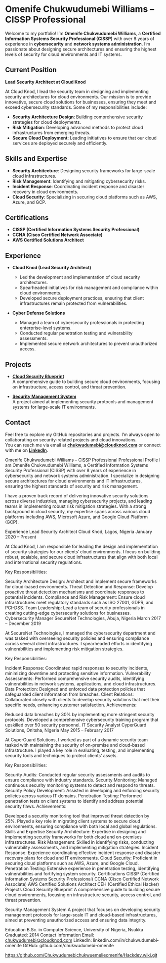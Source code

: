 # Omenife Chukwudumebi Williams – CISSP Professional

Welcome to my portfolio! I’m **Omenife Chukwudumebi Williams**, a **Certified Information Systems Security Professional (CISSP)** with over 8 years of experience in **cybersecurity** and **network systems administration**. I’m passionate about designing secure architectures and ensuring the highest levels of security for cloud environments and IT systems.

## Current Position
**Lead Security Architect at Cloud Knod**

At Cloud Knod, I lead the security team in designing and implementing security architectures for cloud environments. Our mission is to provide innovative, secure cloud solutions for businesses, ensuring they meet and exceed cybersecurity standards. Some of my responsibilities include:
- **Security Architecture Design**: Building comprehensive security strategies for cloud deployments.
- **Risk Mitigation**: Developing advanced methods to protect cloud infrastructures from emerging threats.
- **Secure Cloud Deployment**: Leading initiatives to ensure that our cloud services are deployed securely and efficiently.

## Skills and Expertise
- **Security Architecture**: Designing security frameworks for large-scale cloud infrastructures.
- **Risk Management**: Identifying and mitigating cybersecurity risks.
- **Incident Response**: Coordinating incident response and disaster recovery in cloud environments.
- **Cloud Security**: Specializing in securing cloud platforms such as AWS, Azure, and GCP.

## Certifications
- **CISSP (Certified Information Systems Security Professional)**
- **CCNA (Cisco Certified Network Associate)**
- **AWS Certified Solutions Architect**

## Experience
- **Cloud Knod (Lead Security Architect)**  
  - Led the development and implementation of cloud security architectures.
  - Spearheaded initiatives for risk management and compliance within cloud environments.
  - Developed secure deployment practices, ensuring that client infrastructures remain protected from vulnerabilities.
  
- **Cyber Defense Solutions**  
  - Managed a team of cybersecurity professionals in protecting enterprise-level systems.
  - Conducted regular penetration testing and vulnerability assessments.
  - Implemented secure network architectures to prevent unauthorized access.

## Projects
- [**Cloud Security Blueprint**](https://github.com/chukwudumebi-omenife/cloud-security-blueprint)  
  A comprehensive guide to building secure cloud environments, focusing on infrastructure, access control, and threat prevention.

- [**Security Management System**](https://github.com/chukwudumebi-omenife/security-management-system)  
  A project aimed at implementing security protocols and management systems for large-scale IT environments.

## Contact
Feel free to explore my GitHub repositories and projects. I’m always open to collaborating on security-related projects and cloud innovations.  
You can reach me via email at **chukwudumebi@cloudknod.com** or connect with me on **[LinkedIn](https://linkedin.com/in/chukwudumebi-omenife)**.





Omenife Chukwudumebi Williams – CISSP Professional
Professional Profile
I am Omenife Chukwudumebi Williams, a Certified Information Systems Security Professional (CISSP) with over 8 years of experience in cybersecurity and network systems administration. I specialize in designing secure architectures for cloud environments and IT infrastructures, ensuring the highest standards of security and risk management.

I have a proven track record of delivering innovative security solutions across diverse industries, managing cybersecurity projects, and leading teams in implementing robust risk mitigation strategies. With a strong background in cloud security, my expertise spans across various cloud platforms including AWS, Microsoft Azure, and Google Cloud Platform (GCP).

Experience
Lead Security Architect
Cloud Knod, Lagos, Nigeria
January 2020 – Present

At Cloud Knod, I am responsible for leading the design and implementation of security strategies for our clients’ cloud environments. I focus on building robust, scalable, and secure cloud infrastructures that align with both local and international security regulations.

Key Responsibilities:

Security Architecture Design: Architect and implement secure frameworks for cloud-based environments.
Threat Detection and Response: Develop proactive threat detection mechanisms and coordinate responses to potential incidents.
Compliance and Risk Management: Ensure cloud infrastructures meet regulatory standards such as ISO 27001, GDPR, and PCI-DSS.
Team Leadership: Lead a team of security professionals in creating cutting-edge cybersecurity solutions for businesses.
Cybersecurity Manager
SecureNet Technologies, Abuja, Nigeria
March 2017 – December 2019

At SecureNet Technologies, I managed the cybersecurity department and was tasked with overseeing security policies and ensuring compliance across several client infrastructures. I spearheaded efforts in identifying vulnerabilities and implementing risk mitigation strategies.

Key Responsibilities:

Incident Response: Coordinated rapid responses to security incidents, minimizing downtime and protecting sensitive information.
Vulnerability Assessments: Performed comprehensive security audits, identifying vulnerabilities in network systems, applications, and cloud infrastructures.
Data Protection: Designed and enforced data protection policies that safeguarded client information from breaches.
Client Relations: Collaborated closely with clients to develop security solutions that met their specific needs, enhancing customer satisfaction.
Achievements:

Reduced data breaches by 30% by implementing more stringent security protocols.
Developed a comprehensive cybersecurity training program that upskilled over 50 security personnel.
IT Security Analyst
CyperGuard Solutions, Onitsha, Nigeria
May 2015 – February 2017

At CyperGuard Solutions, I worked as part of a dynamic security team tasked with maintaining the security of on-premise and cloud-based infrastructure. I played a key role in evaluating, testing, and implementing security tools and techniques to protect clients’ assets.

Key Responsibilities:

Security Audits: Conducted regular security assessments and audits to ensure compliance with industry standards.
Security Monitoring: Managed continuous security monitoring systems to detect and respond to threats.
Security Policy Development: Assisted in developing and enforcing security policies across various IT domains.
Penetration Testing: Performed penetration tests on client systems to identify and address potential security flaws.
Achievements:

Developed a security monitoring tool that improved threat detection by 25%.
Played a key role in migrating client systems to secure cloud environments, ensuring compliance with both local and global regulations.
Skills and Expertise
Security Architecture: Expertise in designing and implementing security frameworks for both cloud and on-premises infrastructures.
Risk Management: Skilled in identifying risks, conducting vulnerability assessments, and implementing mitigation strategies.
Incident Response: Experience coordinating effective incident response and disaster recovery plans for cloud and IT environments.
Cloud Security: Proficient in securing cloud platforms such as AWS, Azure, and Google Cloud.
Penetration Testing: Extensive experience in penetration testing, identifying vulnerabilities and fortifying system security.
Certifications
CISSP (Certified Information Systems Security Professional)
CCNA (Cisco Certified Network Associate)
AWS Certified Solutions Architect
CEH (Certified Ethical Hacker)
Projects
Cloud Security Blueprint
A comprehensive guide to building secure cloud environments, focusing on infrastructure security, access control, and threat prevention.

Security Management System
A project that focuses on developing security management protocols for large-scale IT and cloud-based infrastructures, aimed at preventing unauthorized access and ensuring data integrity.

Education
B.Sc. in Computer Science, University of Nigeria, Nsukka
Graduated: 2014
Contact Information
Email: chukwudumebi@cloudknod.com
LinkedIn: linkedin.com/in/chukwudumebi-omenife
GitHub: github.com/chukwudumebi-omenife


https://github.com/Chukwudumebichukwuemelieomenife/Hackdev.wiki.git

